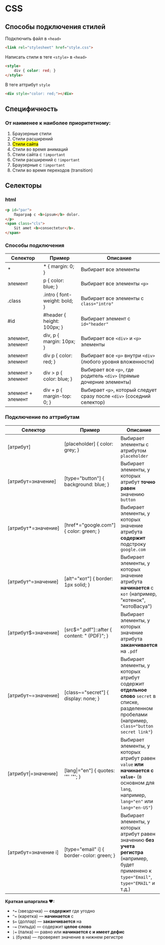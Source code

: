 <link rel="stylesheet" href="style.css">

<style>

</style>

# CSS

## Способы подключения стилей

Подключить файл в `<head>`
```html
<link rel="stylesheet" href="style.css">
```

Написать стили в теге `<style>` в `<head>`
```html
<style>
    div { color: red; }
</style>
```

В теге аттрибут `style`
```html
<div style="color: red;"></div>
```



## Специфичность

### От наименее к наиболее приоритетному:

1. Браузерные стили
2. Стили расширений
3. <mark>Стили сайта</mark>
4. Стили во время анимаций
5. Стили сайта с `!important`
6. Стили расширений с `!important`
7. Браузерные с `!important`
8. Стили во время переходов (transition)



## Селекторы

### html
```html
<p id="par">
    Параграф с <b>ipsum</b> dolor.
</p>
<span class="cls">
    Sit amet <b>consectetur</b>.
</span>
```

### Способы подключения
| Селектор              | Пример                                    | Описание                                                                          |
|-----------------------|-------------------------------------------|-----------------------------------------------------------------------------------|
| *                     | * { margin: 0; }                          | Выбирает все элементы                                                             |
| элемент               | p { color: blue; }                        | Выбирает все элементы `<p>`                                                       |
| .class                | .intro { font-weight: bold; }             | Выбирает все элементы с `class="intro"`                                           |
| #id                   | #header { height: 100px; }                | Выбирает элемент с `id="header"`                                                  |
| элемент, элемент      | div, p { margin: 10px; }                  | Выбирает все `<div>` и `<p>` элементы                                             |
| элемент элемент       | div p { color: red; }                     | Выбирает все `<p>` внутри `<div>` (любого уровня вложенности)                     |
| элемент > элемент     | div > p { color: blue; }                  | Выбирает все `<p>`, где родитель `<div>` (прямые дочерние элементы)               |
| элемент + элемент     | div + p { margin-top: 0; }                | Выбирает `<p>`, который следует сразу после `<div>` (соседний селектор)           |


### Подключение по аттрибутам

| Селектор              | Пример                                      | Описание                                                                 |
|-----------------------|---------------------------------------------|--------------------------------------------------------------------------|
| [атрибут]             | [placeholder] { color: grey; }              | Выбирает элементы с атрибутом `placeholder`                              |
| [атрибут=значение]    | [type="button"] { background: blue; }       | Выбирает элементы, у которых атрибут **точно равен** значению `button`   |
| [атрибут*=значение]   | [href*="google.com"] { color: green; }      | Выбирает элементы, у которых значение атрибута **содержит** подстроку `google.com` |
| [атрибут^=значение]   | [alt^="кот"] { border: 1px solid; }         | Выбирает элементы, у которых значение атрибута **начинается** с `кот` (например, "котенок", "котоВасya") |
| [атрибут$=значение]   | [src$=".pdf"]::after { content: " (PDF)"; } | Выбирает элементы, у которых значение атрибута **заканчивается** на `.pdf` |
| [атрибут~=значение]   | [class~="secret"] { display: none; }        | Выбирает элементы, у которых атрибут содержит **отдельное слово** `secret` в списке, разделенном пробелами (например, `class="button secret link"`) |
| [атрибут\|=значение]  | [lang\|="en"] { quotes: '"' '"'; }          | Выбирает элементы, у которых атрибут равен `value` **или начинается с `value-`** (в основном для `lang`, например, `lang="en"` или `lang="en-US"`) |
| [атрибут=значение i]  | [type="email" i] { border-color: green; }   | Выбирает элементы, у которых атрибут равен значению **без учета регистра** (например, будет применено к `type="Email"`, `type="EMAIL"` и т.д.) |

**Краткая шпаргалка ♥:**
*   `*=` (звездочка) — **содержит** где угодно
*   `^=` (каретка) — **начинается** с
*   `$=` (доллар) — **заканчивается** на
*   `~=` (тильда) — содержит **целое слово**
*   `|=` (палка) — равно или **начинается с и имеет дефис**
*   `i`  (буква) — проверяет значение в нижнем регистре